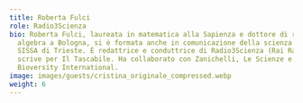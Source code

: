 ```yaml
---
title: Roberta Fulci
role: Radio3Scienza
bio: Roberta Fulci, laureata in matematica alla Sapienza e dottore di ricerca in
  algebra a Bologna, si è formata anche in comunicazione della scienza alla
  SISSA di Trieste. È redattrice e conduttrice di Radio3Scienza (Rai Radio3) e
  scrive per Il Tascabile. Ha collaborato con Zanichelli, Le Scienze e
  Bioversity International.
image: images/guests/cristina_originale_compressed.webp
weight: 6
---
```

